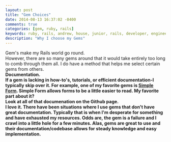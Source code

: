 ```yaml
---
layout: post
title: "Gem Choices"
date: 2014-08-13 16:37:02 -0400
comments: true
categories: [gem, ruby, rails]
keywords: ruby, rails, andrew, house, junior, rails, developer, engineer, dev
description: "Why I choose my Gems"
---
```


Gem's make my Rails world go round. <br>
However, there are so many gems around that it would take entirely too long
to comb through them all.
I do have a method that helps me select certain gems from others. <br>
<strong>Documentation.<strong><br>
If a gem is lacking in how-to's, tutorials, or efficient documentation-I
typically skip over it.
For example, one of my favorite gems is [Simple Form](https://github.com/plataformatec/simple_form).
Simple Form allows forms to be a little easier to read.
My favorite part about it?<br>
Look at all of that documenation on the Github page.<br>
I love it.
There have been situations where I use gems that don't have great documentation.
Typically that is when I'm desperate for something and have exhausted my resources.
Odds are, the gem is a failure and I crawl into a little hole for a few minutes.
Alas, gems are great to use and their documentation/codebase allows for steady
knowledge and easy implementation. 
